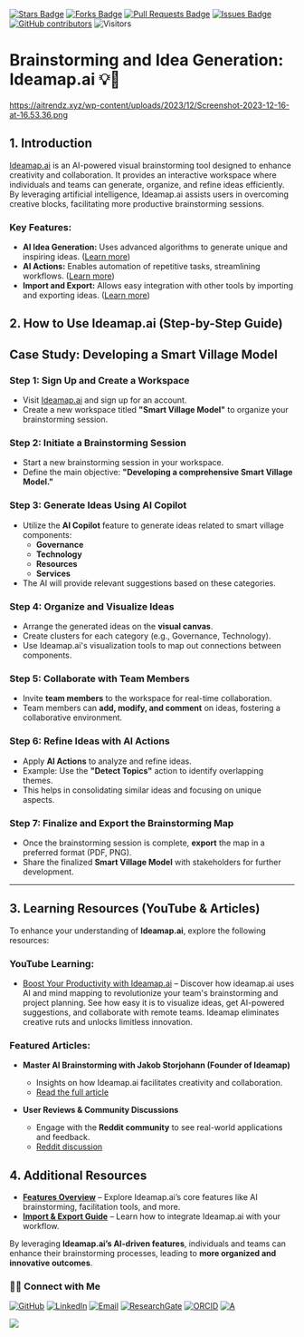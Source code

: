 <a href="https://github.com/drshahizan/short-course/stargazers"><img src="https://img.shields.io/github/stars/drshahizan/short-course" alt="Stars Badge"/></a>
<a href="https://github.com/drshahizan/short-course/network/members"><img src="https://img.shields.io/github/forks/drshahizan/short-course" alt="Forks Badge"/></a>
<a href="https://github.com/drshahizan/short-course/pulls"><img src="https://img.shields.io/github/issues-pr/drshahizan/short-course" alt="Pull Requests Badge"/></a>
<a href="https://github.com/drshahizan/short-course"><img src="https://img.shields.io/github/issues/drshahizan/short-course" alt="Issues Badge"/></a>
<a href="https://github.com/drshahizan/short-course/graphs/contributors"><img alt="GitHub contributors" src="https://img.shields.io/github/contributors/drshahizan/short-course?color=2b9348"></a>
![Visitors](https://api.visitorbadge.io/api/visitors?path=https%3A%2F%2Fgithub.com%2Fdrshahizan%2Fshort-course&labelColor=%23d9e3f0&countColor=%23697689&style=flat)

# Brainstorming and Idea Generation: Ideamap.ai 💡🧠

https://aitrendz.xyz/wp-content/uploads/2023/12/Screenshot-2023-12-16-at-16.53.36.png

## 1. Introduction

[Ideamap.ai](https://ideamap.ai) is an AI-powered visual brainstorming tool designed to enhance creativity and collaboration. It provides an interactive workspace where individuals and teams can generate, organize, and refine ideas efficiently. By leveraging artificial intelligence, Ideamap.ai assists users in overcoming creative blocks, facilitating more productive brainstorming sessions.

### Key Features:

- **AI Idea Generation:** Uses advanced algorithms to generate unique and inspiring ideas. ([Learn more](https://ideamap.ai/en-us/features/ai-idea-generation))
- **AI Actions:** Enables automation of repetitive tasks, streamlining workflows. ([Learn more](https://ideamap.ai/en-us/features/ai-actions))
- **Import and Export:** Allows easy integration with other tools by importing and exporting ideas. ([Learn more](https://ideamap.ai/en-us/features/import-and-export))


## 2. How to Use Ideamap.ai (Step-by-Step Guide)

## **Case Study: Developing a Smart Village Model**

### **Step 1: Sign Up and Create a Workspace**
- Visit [Ideamap.ai](https://ideamap.ai/) and sign up for an account.
- Create a new workspace titled **"Smart Village Model"** to organize your brainstorming session.

### **Step 2: Initiate a Brainstorming Session**
- Start a new brainstorming session in your workspace.
- Define the main objective: **"Developing a comprehensive Smart Village Model."**

### **Step 3: Generate Ideas Using AI Copilot**
- Utilize the **AI Copilot** feature to generate ideas related to smart village components:
  - **Governance**
  - **Technology**
  - **Resources**
  - **Services**
- The AI will provide relevant suggestions based on these categories.

### **Step 4: Organize and Visualize Ideas**
- Arrange the generated ideas on the **visual canvas**.
- Create clusters for each category (e.g., Governance, Technology).
- Use Ideamap.ai's visualization tools to map out connections between components.

### **Step 5: Collaborate with Team Members**
- Invite **team members** to the workspace for real-time collaboration.
- Team members can **add, modify, and comment** on ideas, fostering a collaborative environment.

### **Step 6: Refine Ideas with AI Actions**
- Apply **AI Actions** to analyze and refine ideas.
- Example: Use the **"Detect Topics"** action to identify overlapping themes.
- This helps in consolidating similar ideas and focusing on unique aspects.

### **Step 7: Finalize and Export the Brainstorming Map**
- Once the brainstorming session is complete, **export** the map in a preferred format (PDF, PNG).
- Share the finalized **Smart Village Model** with stakeholders for further development.

---

## 3. Learning Resources (YouTube & Articles)

To enhance your understanding of **Ideamap.ai**, explore the following resources:

### **YouTube Learning:**
- [Boost Your Productivity with Ideamap.ai](https://youtu.be/hKZjcmZ7pBs?si=-ZrhAFRtDcAUSSgN) – Discover how ideamap.ai uses AI and mind mapping to revolutionize your team's brainstorming and project planning. See how easy it is to visualize ideas, get AI-powered suggestions, and collaborate with remote teams. Ideamap eliminates creative ruts and unlocks limitless innovation.

### **Featured Articles:**
- **Master AI Brainstorming with Jakob Storjohann (Founder of Ideamap)**
  - Insights on how Ideamap.ai facilitates creativity and collaboration.  
  - [Read the full article](https://nesslabs.com/ideamap-featured-tool)
  
- **User Reviews & Community Discussions**
  - Engage with the **Reddit community** to see real-world applications and feedback.
  - [Reddit discussion](https://www.reddit.com/r/Creativity/comments/1igxgws/why_ideamapai_is_a_game_changer_for_organizing/)

## 4. Additional Resources

- **[Features Overview](https://ideamap.ai/en-us/features)** – Explore Ideamap.ai’s core features like AI brainstorming, facilitation tools, and more.
- **[Import & Export Guide](https://ideamap.ai/en-us/features/import-and-export)** – Learn how to integrate Ideamap.ai with your workflow.

By leveraging **Ideamap.ai’s AI-driven features**, individuals and teams can enhance their brainstorming processes, leading to **more organized and innovative outcomes**.


### 🙌🏻 Connect with Me
<p align="left">
    <a href="https://github.com/drshahizan" target="_blank"><img alt="GitHub" src="https://img.shields.io/badge/-@drshahizan-181717?style=flat-square&logo=GitHub&logoColor=white"></a>
    <a href="https://www.linkedin.com/in/drshahizan" target="_blank"><img alt="LinkedIn" src="https://img.shields.io/badge/-drshahizan-blue?style=flat-square&logo=Linkedin&logoColor=white&link=https://www.linkedin.com/in/drshahizan/"></a>
    <a href="mailto:shahizan@utm.my" target="_blank"><img alt="Email" src="https://img.shields.io/badge/-shahizan@utm.my-c14438?style=flat-square&logo=Gmail&logoColor=white&link=mailto:shahizan@utm.my.com"></a>
    <a href="https://www.researchgate.net/profile/Mohd-Othman-28" target="_blank"><img alt="ResearchGate" src="https://img.shields.io/badge/-ResearchGate-00CCBB?style=flat-square&logo=ResearchGate&logoColor=white"></a>
    <a href="https://orcid.org/0000-0003-4261-1873" target="_blank"><img alt="ORCID" src="https://img.shields.io/badge/-ORCID-A6CE39?style=flat-square&logo=ORCID&logoColor=white"></a> 
 <a href="https://visitorbadge.io/status?path=https%3A%2F%2Fgithub.com%2Fdrshahizan" target="_blank"><img alt="A" src="https://api.visitorbadge.io/api/visitors?path=https%3A%2F%2Fgithub.com%2Fdrshahizan&labelColor=%23697689&countColor=%23555555&style=plastic"></a>
 
![](https://hit.yhype.me/github/profile?user_id=81284918)
</p>



